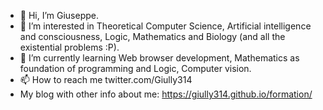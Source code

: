 - 👋 Hi, I’m Giuseppe.
- 👀 I’m interested in Theoretical Computer Science, Artificial intelligence and consciousness, Logic, Mathematics and Biology (and all the existential problems :P).
- 🌱 I’m currently learning Web browser development, Mathematics as foundation of programming and Logic, Computer vision.
- 📫 How to reach me twitter.com/Giully314
- My blog with other info about me: https://giully314.github.io/formation/
